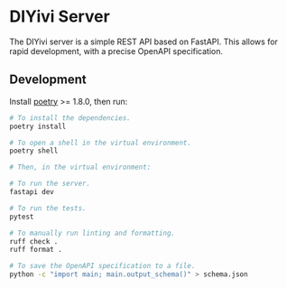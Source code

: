 # DIYivi Server

The DIYivi server is a simple REST API based on FastAPI. This allows for rapid development, with a precise OpenAPI specification.

## Development

Install [poetry](https://python-poetry.org/docs/#installation) >= 1.8.0, then run:

```bash
# To install the dependencies.
poetry install

# To open a shell in the virtual environment.
poetry shell

# Then, in the virtual environment:

# To run the server.
fastapi dev

# To run the tests.
pytest

# To manually run linting and formatting.
ruff check .
ruff format .

# To save the OpenAPI specification to a file.
python -c "import main; main.output_schema()" > schema.json
```
